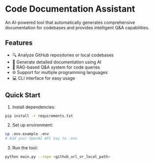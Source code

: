 # Code Documentation Assistant

An AI-powered tool that automatically generates comprehensive documentation for codebases and provides intelligent Q&A capabilities.

## Features

- 🔍 Analyze GitHub repositories or local codebases
- 📝 Generate detailed documentation using AI
- 🤖 RAG-based Q&A system for code queries
- 🌐 Support for multiple programming languages
- 💻 CLI interface for easy usage

## Quick Start

1. Install dependencies:
```bash
pip install -r requirements.txt
```

2. Set up environment:
```bash
cp .env.example .env
# Add your OpenAI API key to .env
```

3. Run the tool:
```bash
python main.py --repo <github_url_or_local_path>
```

